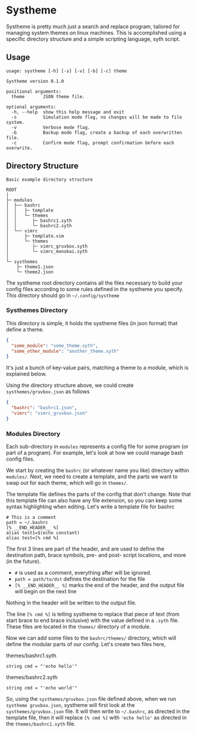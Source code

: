 # Systheme

Systheme is pretty much just a search and replace program, tailored for
managing system themes on linux machines. This is accomplished using a specific
directory structure and a simple scripting language, syth script.

## Usage

```text
usage: systheme [-h] [-s] [-v] [-b] [-c] theme

Systheme version 0.1.0

positional arguments:
  theme       JSON theme file.

optional arguments:
  -h, --help  show this help message and exit
  -s          Simulation mode flag, no changes will be made to file system.
  -v          Verbose mode flag.
  -b          Backup mode flag, create a backup of each overwritten file.
  -c          Confirm mode flag, prompt confirmation before each overwrite.
```

## Directory Structure

```text
Basic example directory structure

ROOT
│
├─ modules
│  ├── bashrc
│  │   ├─ template
│  │   └─ themes
│  │      ├─ bashrc1.syth
│  │      └─ bashrc2.syth    
│  └── vimrc
│      ├─ template.vim
│      └─ themes
│         ├─ vimrc_gruvbox.syth
│         └─ vimrc_monokai.syth
│
└─ systhemes
    ├─ theme1.json
    └─ theme2.json
```

The systheme root directory contains all the files necessary to build your
config files according to some rules defined in the systheme you specify.
This directory should go in `~/.config/systheme`

### Systhemes Directory

This directory is simple, it holds the systheme files (in json format)
that define a theme.

```json
{
  "some_module": "some_theme.syth",
  "some_other_module": "another_theme.syth"
}
```

It's just a bunch of key-value pairs, matching a theme to a module, which
is explained below.

Using the directory structure above, we could create `systhemes/gruvbox.json`
as follows

```json
{
  "bashrc": "bashrc1.json",
  "vimrc": "vimrc_gruvbox.json"
}
```

### Modules Directory

Each sub-directory in `modules` represents a config file for some
program (or part of a program). For example, let's look at how we could
manage bash config files.

We start by creating the `bashrc` (or whatever name you like) directory
within `modules/`. Next, we need to create a template, and the parts we
want to swap out for each theme, which will go in `themes/`.

The template file defines the parts of the config that don't change. Note that
this template file can also have any file extension, so you can keep some syntax
highlighting when editing. Let's write a template file for bashrc

```text
# This is a comment
path = ~/.bashrc
[% __END_HEADER__ %]
alias test1=$(echo constant)
alias test=[% cmd %]
```

The first 3 lines are part of the header, and are used to define the destination
path, brace symbols, pre- and post- script locations, and more (in the future).

* `#` is used as a comment, everything after will be ignored.
* `path = path/to/dst` defines the destination for the file
* `[% __END_HEADER__ %]` marks the end of the header, and the output file
  will begin on the next line

Nothing in the header will be written to the output file.

The line `[% cmd %]` is telling systheme to replace that piece of text (from 
start brace to end brace inclusive) with the value defined in a `.syth` file.
These files are located in the `themes/` directory of a module.

Now we can add some files to the `bashrc/themes/` directory, which will define
the modular parts of our config. Let's create two files here,

themes/bashrc1.syth

```text
string cmd = "'echo hello'"
```

themes/bashrc2.syth

```text
string cmd = "'echo world'"
```

So, using the `systhemes/gruvbox.json` file defined above,
when we run `systheme gruvbox.json`, systheme will first look at the
`systhemes/gruvbox.json` file. It will then write to `~/.bashrc`, as
directed in the template file, then it will replace `[% cmd %]` with
`'echo hello'` as directed in the `themes/bashrc1.syth` file.
